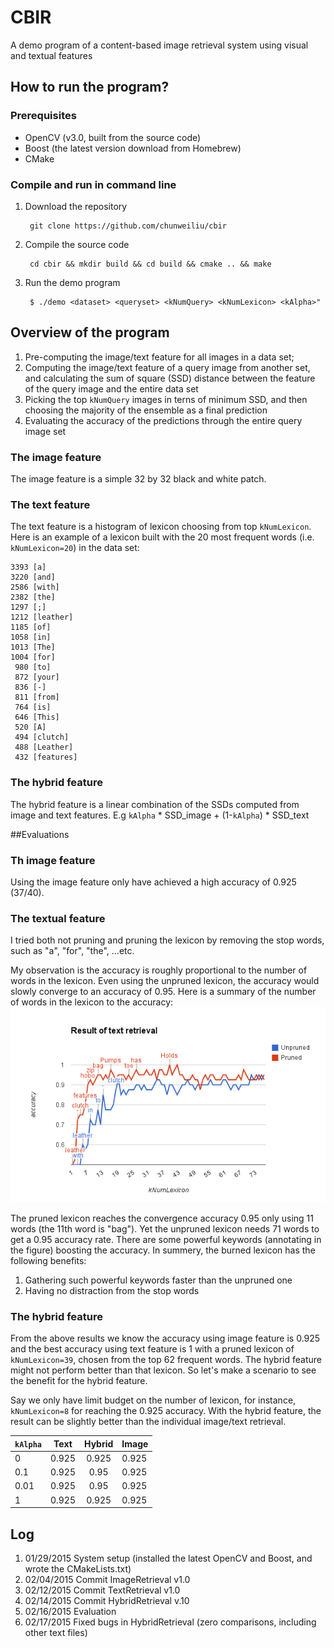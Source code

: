 # CBIR
A demo program of a content-based image retrieval system using visual and textual features

## How to run the program?
### Prerequisites
- OpenCV (v3.0, built from the source code)
- Boost (the latest version download from Homebrew)
- CMake

### Compile and run in command line

1. Download the repository

		git clone https://github.com/chunweiliu/cbir
2. Compile the source code
		
		cd cbir && mkdir build && cd build && cmake .. && make
3. Run the demo program

		$ ./demo <dataset> <queryset> <kNumQuery> <kNumLexicon> <kAlpha>"





## Overview of the program

1. Pre-computing the image/text feature for all images in a data set;
2. Computing the image/text feature of a query image from another set, and calculating the sum of square (SSD) distance between the feature of the query image and the entire data set
3. Picking the top `kNumQuery` images in terns of minimum SSD, and then choosing the majority of the ensemble as a final prediction
4. Evaluating the accuracy of the predictions through the entire query image set

### The image feature
The image feature is a simple 32 by 32 black and white patch.

### The text feature
The text feature is a histogram of lexicon choosing from top `kNumLexicon`. 
Here is an example of a lexicon built with the 20 most frequent words (i.e. `kNumLexicon=20`) in the data set:

~~~
3393 [a]
3220 [and]
2586 [with]
2382 [the]
1297 [;]
1212 [leather]
1185 [of]
1058 [in]
1013 [The]
1004 [for]
 980 [to]
 872 [your]
 836 [-]
 811 [from]
 764 [is]
 646 [This]
 520 [A]
 494 [clutch]
 488 [Leather]
 432 [features]
~~~

### The hybrid feature
The hybrid feature is a linear combination of the SSDs computed from image and text features. E.g `kAlpha` * SSD_image + (1-`kAlpha`) * SSD_text

##Evaluations

### Th image feature
Using the image feature only have achieved a high accuracy of 0.925 (37/40).

### The textual feature
I tried both not pruning and pruning the lexicon by removing the stop words, such as "a", "for", "the", ...etc.

My observation is the accuracy is roughly proportional to  the number of words in the lexicon.
Even using the unpruned lexicon, the accuracy would slowly converge to an accuracy of 0.95.
Here is a summary of the number of words in the lexicon to the accuracy:
![kNumLexicon](images/kNumLexicon.png)

The pruned lexicon reaches the convergence accuracy 0.95 only using 11 words (the 11th word is "bag").
Yet the unpruned lexicon needs 71 words to get a 0.95 accuracy rate.
There are some powerful keywords (annotating in the figure) boosting the accuracy.
In summery, the burned lexicon has the following benefits:
1. Gathering such powerful keywords faster than the unpruned one
2. Having no distraction from the stop words

### The hybrid feature
From the above results we know the accuracy using image feature is 0.925 and the best accuracy using text feature is 1 with a pruned lexicon of `kNumLexicon=39`, chosen from the top 62 frequent words.
The hybrid feature might not perform better than that lexicon.
So let's make a scenario to see the benefit for the hybrid feature.

Say we only have limit budget on the number of lexicon, for instance, `kNumLexicon=8` for reaching the 0.925 accuracy.
With the hybrid feature, the result can be slightly better than the individual image/text retrieval.


| `kAlpha` | Text  | Hybrid | Image |
| -------- |:----: |:------:|:------|
| 0        | 0.925 | 0.925  | 0.925 |
| 0.1      | 0.925 | 0.95   | 0.925 |
| 0.01     | 0.925 | 0.95   | 0.925 |
| 1        | 0.925 | 0.925  | 0.925 |


## Log
1. 01/29/2015 System setup (installed the latest OpenCV and Boost, and wrote the CMakeLists.txt)
2. 02/04/2015 Commit ImageRetrieval v1.0
3. 02/12/2015 Commit TextRetrieval v1.0
5. 02/14/2015 Commit HybridRetrieval v.10
6. 02/16/2015 Evaluation
7. 02/17/2015 Fixed bugs in HybridRetrieval (zero comparisons, including other text files)

